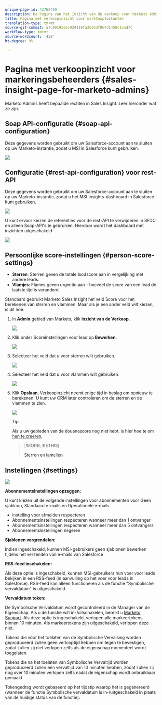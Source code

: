 ```yaml
---
unique-page-id: 42762409
description: De Pagina van het Inzicht van de verkoop voor Marketo Admins - Marketo Docs - de Documentatie van het Product
title: Pagina met verkoopinzicht voor marktexploitanten
translation-type: tm+mt
source-git-commit: a7c90193e5c934119fa3b6bdf864d1458d1aad7c
workflow-type: tm+mt
source-wordcount: '438'
ht-degree: 0%

---
```



# Pagina met verkoopinzicht voor markeringsbeheerders {#sales-insight-page-for-marketo-admins}

Marketo Admins heeft bepaalde rechten in Sales Insight. Leer hieronder wat ze zijn.

## Soap API-configuratie {#soap-api-configuration}

Deze gegevens worden gebruikt om uw Salesforce-account aan te sluiten op uw Marketo-instantie, zodat u MSI in Salesforce kunt gebruiken.

![](assets/one-1.png)

## Configuratie {#rest-api-configuration} voor rest-API

Deze gegevens worden gebruikt om uw Salesforce-account aan te sluiten op uw Marketo-instantie, zodat u het MSI Insights-dashboard in Salesforce kunt gebruiken.

![](assets/two-1.png)

U kunt ervoor kiezen de referenties voor de rest-API te verwijderen in SFDC en alleen Soap-API&#39;s te gebruiken. Hierdoor wordt het dashboard met inzichten uitgeschakeld

![](assets/three-1.png)

## Persoonlijke score-instellingen {#person-score-settings}

* **Sterren**: Sterren geven de totale loodscore aan in vergelijking met andere leads.
* **Vlamjes**: Flames geven urgentie aan - hoeveel de score van een lead de laatste tijd is veranderd.

Standaard gebruikt Marketo Sales Insight het veld Score voor het berekenen van sterren en vlammen. Maar als je een ander veld wilt kiezen, is dit hoe:

1. In **Admin** gebied van Marketo, klik **Inzicht van de Verkoop**.

   ![](assets/four.png)

1. Klik onder Scoreinstellingen voor lead op **Bewerken**.

   ![](assets/five.png)

1. Selecteer het veld dat u voor sterren wilt gebruiken.

   ![](assets/six.png)

1. Selecteer het veld dat u voor vlammen wilt gebruiken.

   ![](assets/seven.png)

1. Klik **Opslaan**. Verkoopinzicht neemt enige tijd in beslag om opnieuw te berekenen. U kunt uw CRM later controleren om de sterren en de vlammen te zien.

   ![](assets/eight.png)

   >[!TIP]
   >
   >Als u uw gebieden van de douanescore nog niet hebt, is hier hoe te om [hen te creëren](/help/marketo/product-docs/administration/field-management/create-a-custom-field-in-marketo.md).

   >[!MORELIKETHIS]
   >
   >[Sterren en lamellen](/help/marketo/product-docs/marketo-sales-insight/msi-for-salesforce/features/stars-and-flames/customize-stars-and-flames.md)

## Instellingen {#settings}

![](assets/nine.png)

**Abonnementsinstellingen opzeggen:**

U kunt kiezen uit de volgende instellingen voor abonnementen voor Geen sjabloon, Standaard e-mails en Operationele e-mails

* Instelling voor afmelden respecteren
* Abonnementsinstellingen respecteren wanneer meer dan 1 ontvanger
* Abonnementsinstellingen respecteren wanneer meer dan 5 ontvangers
* Abonnementsinstellingen negeren

**Sjablonen vergrendelen:**

Indien ingeschakeld, kunnen MSI-gebruikers geen sjablonen bewerken tijdens het verzenden van e-mails van Salesforce

**RSS-feed inschakelen:**

Als deze optie is ingeschakeld, kunnen MSI-gebruikers hun voer voor leads bekijken in een RSS-feed (in aanvulling op het voer voor leads in Salesforce). RSS-feed kan alleen functioneren als de functie &quot;Symbolische vervaldatum&quot; is uitgeschakeld.

**Vervaldatum token:**

De Symbolische Vervaldatum wordt gecontroleerd in de Manager van de Eigenschap. Als u de functie wilt in-/uitschakelen, bereikt u [Marketo Support](https://nation.marketo.com/t5/Support/ct-p/Support). Als deze optie is ingeschakeld, verlopen alle markeertokens binnen 10 minuten. Als markeertokens zijn uitgeschakeld, verlopen deze niet.

Tokens die vóór het toelaten van de Symbolische Vervalsing worden geproduceerd zullen geen verlooptijd hebben om tegen te bevestigen, zodat zullen zij niet verlopen zelfs als de eigenschap momenteel wordt toegelaten.

Tokens die na het toelaten van Symbolische Vervaltijd worden geproduceerd zullen een vervaltijd van 10 minuten hebben, zodat zullen zij nog over 10 minuten verlopen zelfs nadat de eigenschap wordt onbruikbaar gemaakt.

Tokengedrag wordt gebaseerd op het tijdstip waarop het is gegenereerd (wanneer de functie Symbolische vervaldatum is in-/uitgeschakeld in plaats van de huidige status van de functie).
